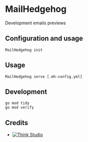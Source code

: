 # MailHedgehog

Development emails previews

## Configuration and usage

```shell
MailHedgehog init
```

## Usage

```shell
MailHedgehog serve [.mh-config.yml]
```

## Development

```shell
go mod tidy
go mod verify
```

## Credits

- [![Think Studio](https://yaroslawww.github.io/images/sponsors/packages/logo-think-studio.png)](https://think.studio/)
